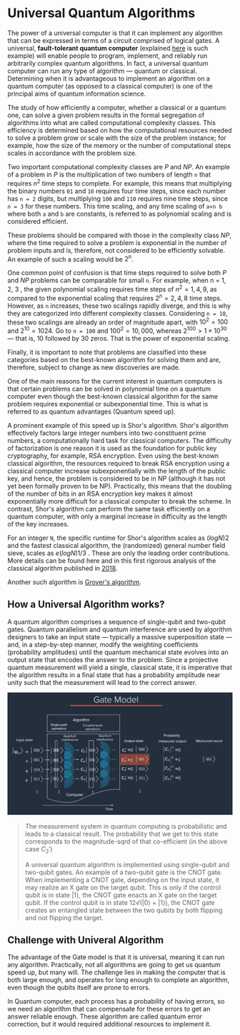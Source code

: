 # Universal Quantum Algorithms

The power of a universal computer is that it can implement any algorithm that can be expressed in terms of a circuit comprised of logical gates. A universal, **fault-tolerant quantum computer** (explained [here](#how-a-universal-algorithm-works) is such example) will enable people to program, implement, and reliably run arbitrarily complex quantum algorithms. In fact, a universal quantum computer can run any type of algorithm — quantum or classical. Determining when it is advantageous to implement an algorithm on a quantum computer (as opposed to a classical computer) is one of the principal aims of quantum information science.

The study of how efficiently a computer, whether a classical or a quantum one, can solve a given problem results in the formal segregation of algorithms into what are called computational complexity classes. This efficiency is determined based on how the computational resources needed to solve a problem grow or scale with the size of the problem instance; for example, how the size of the memory or the number of computational steps scales in accordance with the problem size.

Two important computational complexity classes are $P$  and $NP$. An example of a problem in $P$ is the multiplication of two numbers of length `n` that requires  $n^2$  time steps to complete. For example, this means that multiplying the binary numbers `01`  and  `10` requires four time steps, since each number has `n = 2`  digits, but multiplying `100` and `110` requires  nine time steps, since `n = 3`  for these numbers. This time scaling, and any time scaling of `a×n b`  where both `a` and `b` are constants, is referred to as polynomial scaling and is considered efficient.

These problems should be compared with those in the complexity class $NP$, where the time required to solve a problem is exponential in the number of problem inputs and is, therefore, not considered to be efficiently solvable. An example of such a scaling would be $2^n$.

One common point of confusion is that time steps required to solve both $P$ and $NP$  problems can be comparable for small `n`. For example, when  n = 1, 2, 3 , the given polynomial scaling requires time steps of $n^2 = 1, 4, 9$, as compared to the exponential scaling that requires  $2^n = 2, 4, 8$ time steps. However, as `n` increases, these two scalings rapidly diverge, and this is why they are categorized into different complexity classes. Considering `n = 10`, these two scalings are already an order of magnitude apart, with  $10^2 = 100$ and $2^10 = 1024$. Go to `n = 100` and  $100^2 = 10,000$, whereas $2^{100} > 1×10^{30}$  — that is,  10  followed by  30  zeros. That is the power of exponential scaling.

Finally, it is important to note that problems are classified into these categories based on the best-known algorithm for solving them and are, therefore, subject to change as new discoveries are made.

One of the main reasons for the current interest in quantum computers is that certain problems can be solved in polynomial time on a quantum computer even though the best-known classical algorithm for the same problem requires  exponential or subexponential time. This is what is referred to as quantum advantages (Quantum speed up).

A prominent example of this speed up is Shor's algorithm. Shor's algorithm effectively factors large integer numbers into two constituent prime numbers, a computationally hard task for classical computers. The difficulty of factorization is one reason it is used as the foundation for public key cryptography, for example,  RSA  encryption. Even using the best-known classical algorithm, the resources required to break RSA encryption using a classical computer increase subexponentially with the length of the public key, and hence, the problem is considered to be in NP  (although it has not yet been formally proven to be NP). Practically, this means that the doubling of the number of bits in an RSA encryption key makes it almost exponentially more difficult for a classical computer to break the scheme. In contrast, Shor's algorithm can perform the same task efficiently on a quantum computer, with only a marginal increase in difficulty as the length of the key increases.

For an integer `N`, the specific runtime for Shor's algorithm scales as  $(logN)2$ and the fastest classical algorithm, the (randomized) general number field sieve, scales as $e(logN)1/3$ . These are only the leading order contributions. More details can be found here and in this first rigorous analysis of the classical algorithm  published in [2018](https://arxiv.org/abs/1805.08873).

Another such algorithm is [Grover's algorithm](https://en.wikipedia.org/wiki/Grover%27s_algorithm).

## How a Universal Algorithm works?

A quantum algorithm comprises a sequence of single-qubit and two-qubit gates. Quantum parallelism and quantum interference are used by algorithm designers to take an input state — typically a massive superposition state — and, in a step-by-step manner, modify the weighting coefficients (probability amplitudes) until the quantum mechanical state evolves into an output state that encodes the answer to the problem. Since a projective quantum measurement will yield a single, classical state, it is imperative that the algorithm results in a final state that has a probability amplitude near unity such that the measurement will lead to the correct answer.

![Gate Model](images/Gate_Model.png)

> The measurement system in quantum computing is probabilistic and leads to a classical result. The probability that we get to this state corresponds to the magnitude-sqrd of that co-efficient (in the above case $C_2'$)
>
> A universal quantum algorithm is implemented using single-qubit and two-qubit gates. An example of a two-qubit gate is the CNOT gate. When implementing a CNOT gate, depending on the input state, it may realize an X gate on the target qubit. This is only if the control qubit is in state |1⟩, the CNOT gate enacts an X gate on the target qubit. If the control qubit is in state 12√(|0⟩ + |1⟩), the CNOT gate creates an entangled state between the two qubits by both flipping and not flipping the target.

## Challenge with Univeral Algorithm

The advantage of the Gate model is that it is universal, meaning it can run any algorithm. Practically, not all algorithms are going to get us quantum speed up, but many will. The challenge lies in making the computer that is both large enough, and operates for long enough to complete an algorithm, even though the qubits itself are prone to errors.

In Quantum computer, each process has a probability of having errors, so we need an algorithm that can compensate for these errors to get an answer reliable enough. These algorithm are called quantum error correction, but it would required additional resources to implement it.
